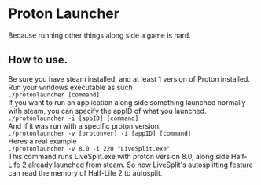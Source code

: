 # Proton Launcher
Because running other things along side a game is hard.
## How to use.
Be sure you have steam installed, and at least 1 version of Proton installed.
Run your windows executable as such  
`./protonlauncher [command]`  
If you want to run an application along side something launched normally with steam, you can specify the appID of what you launched.
`./protonlauncher -i [appID] [command]`  
And if it was run with a specific proton version.  
`./protonlauncher -v [protonver] -i [appID] [command]`  
Heres a real example  
`./protonlauncher -v 8.0 -i 220 "LiveSplit.exe"`  
This command runs LiveSplit.exe with proton version 8.0, along side Half-Life 2 already launched from steam.
So now LiveSplit's autosplitting feature can read the memory of Half-Life 2 to autosplit.
